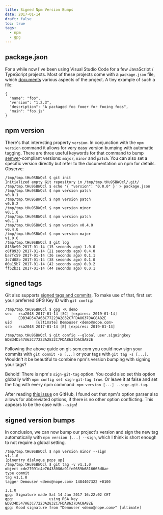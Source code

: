 ```yaml
---
title: Signed Npm Version Bumps
date: 2017-01-14
draft: false
toc: true
tags:
  - npm
  - gpg
---
```


## package.json

For a while now I've been using Visual Studio Code for a few JavaScript / TypeScript projects. Most of these projects come with a `package.json` file, which [documents] various aspects of the project. A tiny example of such a file:

[documents]: https://docs.npmjs.com/files/package.json "npmjs docs: package.json"

```
{
  "name": "foo",
  "version": "1.2.3",
  "description": "A packaged foo fooer for fooing foos",
  "main": "foo.js"
}
```

## npm version

There's that interesting property `version`. In conjunction with the `npm version` command it allows for very easy version bumping with automatic tagging. There are three useful keywords for that command to bump [semver]-compliant versions: `major`, `minor` and `patch`. You can also set a specific version directly but refer to the documentation on npm for details. Observe:

[semver]: http://semver.org/ "Semantic Versioning"

```
/tmp/tmp.tHu9SBWQcl $ git init
Initialized empty Git repository in /tmp/tmp.tHu9SBWQcl/.git/
/tmp/tmp.tHu9SBWQcl $ echo '{ "version": "0.0.0" }' > package.json
/tmp/tmp.tHu9SBWQcl $ npm version patch
v0.0.1
/tmp/tmp.tHu9SBWQcl $ npm version patch
v0.0.2
/tmp/tmp.tHu9SBWQcl $ npm version minor
v0.1.0
/tmp/tmp.tHu9SBWQcl $ npm version patch
v0.1.1
/tmp/tmp.tHu9SBWQcl $ npm version v0.4.0
v0.4.0
/tmp/tmp.tHu9SBWQcl $ npm version major
v1.0.0
/tmp/tmp.tHu9SBWQcl $ git log
8138e90 2017-01-14 (15 seconds ago) 1.0.0
c8f8930 2017-01-14 (21 seconds ago) 0.4.0
ba7fc59 2017-01-14 (36 seconds ago) 0.1.1
3c7d08b 2017-01-14 (38 seconds ago) 0.1.0
00a15b7 2017-01-14 (42 seconds ago) 0.0.2
ff52b31 2017-01-14 (44 seconds ago) 0.0.1
```

## signed tags

Git also supports [signed tags and commits]. To make use of that, first set your preferred GPG Key ID with `git config`:

```
/tmp/tmp.tHu9SBWQcl $ gpg -K demo
sec   rsa2048 2017-01-14 [SC] [expires: 2019-01-14]
      EDB34D547A63C77223A2832C7FDA8637DAC8A82E
uid           [ultimate] Demouser <demo@nope.com>
ssb   rsa2048 2017-01-14 [E] [expires: 2019-01-14]

/tmp/tmp.tHu9SBWQcl $ git config --global user.signingkey EDB34D547A63C77223A2832C7FDA8637DAC8A82E
```

[signed tags and commits]: https://git-scm.com/book/en/v2/Git-Tools-Signing-Your-Work "Signing Your Work"

Following the above guide on git-scm.com you could now sign your commits with `git commit -S [...]` or your tags with `git tag -s [...]`. Wouldn't it be beautiful to combine npm's version bumping with signing your tags?

Behold! There is npm's `sign-git-tag` option. You could also set this option globally with `npm config set sign-git-tag true`. Or leave it at false and set the flag with every npm command: `npm version [...] --sign-git-tag`.

After reading [this issue] on GitHub, I found out that npm's option parser also allows for abbreviated options, if there is no other option conflicting. This appears to be the case with `--sign`!

[this issue]: https://github.com/npm/npm/issues/7186 "Ability to run npm version without automatically git-committing and tagging"

## signed version bumps

In conclusion, we can now bump our project's version and sign the new tag automatically with `npm version [...] --sign`, which I think is short enough to not require a global setting.

```
/tmp/tmp.tHu9SBWQcl $ npm version minor --sign
v1.1.0
[pinentry dialogue pops up]
/tmp/tmp.tHu9SBWQcl $ git tag -v v1.1.0
object cde27091c4e76438086a91fe0659b6816665d0ae
type commit
tag v1.1.0
tagger Demouser <demo@nope.com> 1484407322 +0100

1.1.0
gpg: Signature made Sat 14 Jan 2017 16:22:02 CET
gpg:                using RSA key EDB34D547A63C77223A2832C7FDA8637DAC8A82E
gpg: Good signature from "Demouser <demo@nope.com>" [ultimate]
```